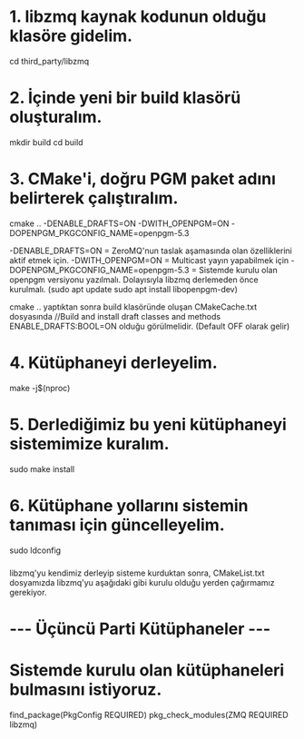 # 1. libzmq kaynak kodunun olduğu klasöre gidelim.
cd third_party/libzmq

# 2. İçinde yeni bir build klasörü oluşturalım.
mkdir build
cd build

# 3. CMake'i, doğru PGM paket adını belirterek çalıştıralım.
cmake .. -DENABLE_DRAFTS=ON -DWITH_OPENPGM=ON -DOPENPGM_PKGCONFIG_NAME=openpgm-5.3

-DENABLE_DRAFTS=ON = ZeroMQ'nun taslak aşamasında olan özelliklerini aktif etmek için.
-DWITH_OPENPGM=ON = Multicast yayın yapabilmek için 
-DOPENPGM_PKGCONFIG_NAME=openpgm-5.3 = Sistemde kurulu olan openpgm versiyonu yazılmalı. Dolayısıyla libzmq derlemeden önce kurulmalı. 
(sudo apt update
sudo apt install libopenpgm-dev)

cmake .. yaptıktan sonra build klasöründe oluşan CMakeCache.txt dosyasında
//Build and install draft classes and methods
ENABLE_DRAFTS:BOOL=ON  olduğu görülmelidir. (Default OFF olarak gelir)

# 4. Kütüphaneyi derleyelim.
make -j$(nproc)

# 5. Derlediğimiz bu yeni kütüphaneyi sistemimize kuralım.
sudo make install

# 6. Kütüphane yollarını sistemin tanıması için güncelleyelim.
sudo ldconfig





#####    
libzmq'yu kendimiz derleyip sisteme kurduktan sonra, CMakeList.txt dosyamızda libzmq'yu aşağıdaki gibi kurulu olduğu yerden çağırmamız gerekiyor.

# --- Üçüncü Parti Kütüphaneler ---
# Sistemde kurulu olan kütüphaneleri bulmasını istiyoruz.
find_package(PkgConfig REQUIRED)
pkg_check_modules(ZMQ REQUIRED libzmq)


#####
